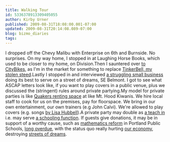 ```yaml
---
title: Walking Tour
id: 5336378913309405055
author: Kirby Urner
published: 2009-08-31T18:08:00.001-07:00
updated: 2009-08-31T20:14:08.089-07:00
blog: bizmo_diaries
tags: 
---
```


[](http://www.flickr.com/photos/17157315@N00/3875820981/)I dropped off the Chevy Malibu with Enterprise on 6th and Burnside.  No surprises.  On my way home, I stopped in at Laughing Horse Books, which used to be closer to my home, on Division.Then I sauntered over [to CityBikes](http://www.flickr.com/photos/17157315@N00/3875821771/), as I'm in the market for something to replace [TinkerBell, my stolen steed](http://worldgame.blogspot.com/2009/07/tinkerbell-swiped.html).Lastly I stopped in and interviewed [a struggling small business](http://controlroom.blogspot.com/2009/08/on-break.html) doing its best to serve on a street of dreams, SE Belmont.  I got to see what ASCAP letters look like, if you want to play covers in a public venue, plus we discussed the (stringent) rules around private partying.My model for private parties is like [Quakers renting space](http://controlroom.blogspot.com/2007/10/quarterly-meeting-wqm-fall-2007.html) at like Mt. Hood Kiwanis.  We hire local staff to cook for us on the premises, pay for floorspace.  We bring in our own entertainment, our own trainers (e.g John Calvi).  We're allowed to play covers (e.g. songs [by Lisa Hubbell](http://rootedandgrounded.blogspot.com/)).A private party may double as [a teach in](http://mybizmo.blogspot.com/2009/07/screen-tests.html) i.e. may serve [a schooling function](http://www.flickr.com/photos/17157315@N00/3876615850/).  If guests give donations, it may be in support of a worthy cause, such as [mathematics reform](http://controlroom.blogspot.com/2006/10/geometry-in-nature.html) in Portland Public Schools, [long overdue](http://worldgame.blogspot.com/2006/02/octet-truss.html), with the status quo really hurting [our economy](http://worldgame.blogspot.com/2009/02/shovel-ready.html), destroying [streets of dreams](http://mybizmo.blogspot.com/2007/09/lampoon-harpoon.html).
